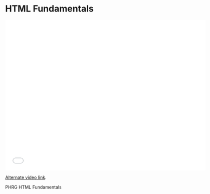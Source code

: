 # HTML Fundamentals

<iframe width="640" height="480" src="//www.youtube.com/embed/tuDKQxfiXmY?rel=0&modestbranding=1" frameborder="0" allowfullscreen></iframe>

<p><a href="https://www.youtube.com/watch?v=tuDKQxfiXmY">Alternate video link</a>.</p>


<p data-visibility='hidden'>PHRG HTML Fundamentals</p>